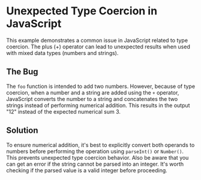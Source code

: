# Unexpected Type Coercion in JavaScript

This example demonstrates a common issue in JavaScript related to type coercion.  The plus (+) operator can lead to unexpected results when used with mixed data types (numbers and strings).

## The Bug
The `foo` function is intended to add two numbers. However, because of type coercion, when a number and a string are added using the `+` operator, JavaScript converts the number to a string and concatenates the two strings instead of performing numerical addition. This results in the output "12" instead of the expected numerical sum 3.

## Solution
To ensure numerical addition, it's best to explicitly convert both operands to numbers before performing the operation using `parseInt()` or `Number()`.  This prevents unexpected type coercion behavior.  Also be aware that you can get an error if the string cannot be parsed into an integer. It's worth checking if the parsed value is a valid integer before proceeding.